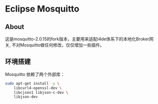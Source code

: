 Eclipse Mosquitto
=================
## About
这是mosquitto-2.0.15的fork版本，主要用来适配i4de体系下的本地化Broker网关, 不对Mosquitto做任何修改，仅仅增加一些插件。

## 环境搭建
Mosquitto 依赖了两个外部库：
```sh
sudo apt-get install -y \
    libcurl4-openssl-dev \
    libcjson1 libjson-c-dev \
    libjson-dev
```